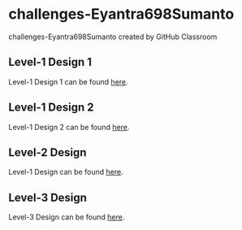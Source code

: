 # challenges-Eyantra698Sumanto
challenges-Eyantra698Sumanto created by GitHub Classroom
## Level-1 Design 1
Level-1 Design 1 can be found [here](https://github.com/vyomasystems-lab/challenges-Eyantra698Sumanto/tree/master/level1_design1).
## Level-1 Design 2
Level-1 Design 2 can be found [here](https://github.com/vyomasystems-lab/challenges-Eyantra698Sumanto/tree/master/level1_design2).
## Level-2 Design 
Level-1 Design can be found [here](https://github.com/vyomasystems-lab/challenges-Eyantra698Sumanto/tree/master/level2_design).
## Level-3 Design 
Level-3 Design can be found [here](https://github.com/vyomasystems-lab/challenges-Eyantra698Sumanto/tree/master/level3_design).
<!--
# Adder Design Verification

The verification environment is setup using [Vyoma's UpTickPro](https://vyomasystems.com) provided for the hackathon.

*Make sure to include the Gitpod id in the screenshot*

![](https://i.imgur.com/miWGA1o.png)

## Verification Environment

The [CoCoTb](https://www.cocotb.org/) based Python test is developed as explained. The test drives inputs to the Design Under Test (adder module here) which takes in 4-bit inputs *a* and *b* and gives 5-bit output *sum*

The values are assigned to the input port using 
```
dut.a.value = 7
dut.b.value = 5
```

The assert statement is used for comparing the adder's outut to the expected value.

The following error is seen:
```
assert dut.sum.value == A+B, "Adder result is incorrect: {A} + {B} != {SUM}, expected value={EXP}".format(
                     AssertionError: Adder result is incorrect: 7 + 5 != 2, expected value=12
```
## Test Scenario **(Important)**
- Test Inputs: a=7 b=5
- Expected Output: sum=12
- Observed Output in the DUT dut.sum=2

Output mismatches for the above inputs proving that there is a design bug

## Design Bug
Based on the above test input and analysing the design, we see the following

```
 always @(a or b) 
  begin
    sum = a - b;             ====> BUG
  end
```
For the adder design, the logic should be ``a + b`` instead of ``a - b`` as in the design code.

## Design Fix
Updating the design and re-running the test makes the test pass.

![](https://i.imgur.com/5XbL1ZH.png)

The updated design is checked in as adder_fix.v

## Verification Strategy

## Is the verification complete ?
-->
